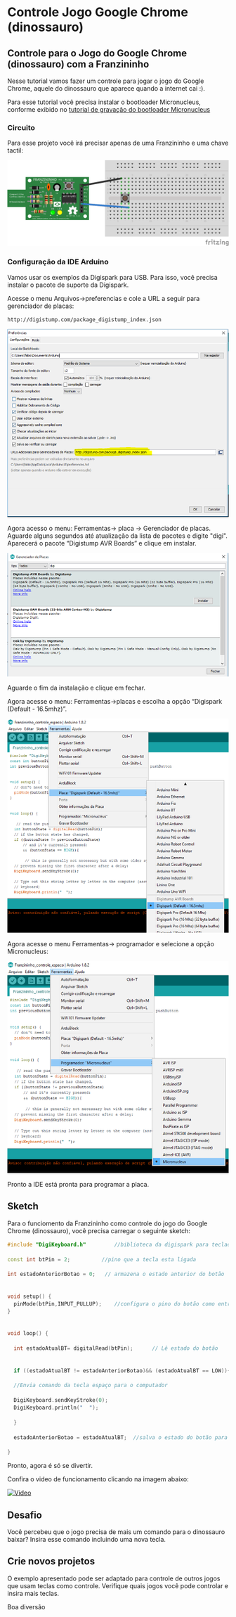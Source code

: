 # Controle Jogo Google Chrome \(dinossauro\)

## Controle para o Jogo do Google Chrome \(dinossauro\) com a Franzininho

Nesse tutorial vamos fazer um controle para jogar o jogo do Google Chrome, aquele do dinossauro que aparece quando a internet cai :\).

Para esse tutorial você precisa instalar o bootloader Micronucleus, conforme exibido no [tutorial de gravação do bootloader Micronucleus](https://github.com/Franzininho/franzininho-docs/tree/master/02-Franzininho-DIY/Gravação%20do%20bootloader/Micronucleus)

### Circuito

Para esse projeto você irá precisar apenas de uma Franzininho e uma chave tactil:

![url](../../.gitbook/assets/circuito.png)

### Configuração da IDE Arduino

Vamos usar os exemplos da Digispark para USB. Para isso, você precisa instalar o pacote de suporte da Digispark.

Acesse o menu Arquivos-&gt;preferencias e cole a URL a seguir para gerenciador de placas:

```text
http://digistump.com/package_digistump_index.json
```

![](../../.gitbook/assets/image1%20%281%29.PNG)

Agora acesso o menu: Ferramentas-&gt; placa -&gt; Gerenciador de placas. Aguarde alguns segundos até atualização da lista de pacotes e digite "digi". Aparecerá o pacote “Digistump AVR Boards” e clique em instalar.

![instalar](../../.gitbook/assets/image2%20%281%29.PNG)

Aguarde o fim da instalação e clique em fechar.

Agora acesse o menu: Ferramentas-&gt;placas e escolha a opção “Digispark \(Default - 16.5mhz\)”.

![select board](../../.gitbook/assets/image3%20%281%29.png)

Agora acesse o menu Ferramentas-&gt; programador e selecione a opção Micronucleus:

![micronucleus](../../.gitbook/assets/image4.png)

Pronto a IDE está pronta para programar a placa.

## Sketch

Para o funciomento da Franzininho como controle do jogo do Google Chrome \(dinossauro\), você precisa carregar o seguinte sketch:

```cpp
#include "DigiKeyboard.h"         //biblioteca da digispark para teclado

const int btPin = 2;          //pino que a tecla esta ligada

int estadoAnteriorBotao = 0;   // armazena o estado anterior do botão


void setup() {
  pinMode(btPin,INPUT_PULLUP);    //configura o pino do botão como entrada com pullup habilitado
}


void loop() {

  int estadoAtualBT= digitalRead(btPin);      // Lê estado do botão


  if ((estadoAtualBT != estadoAnteriorBotao)&& (estadoAtualBT == LOW)){       //Se o botão foi pressionado e o seu estado mudou

  //Envia comando da tecla espaço para o computador

  DigiKeyboard.sendKeyStroke(0);
  DigiKeyboard.println("  ");

  }

  estadoAnteriorBotao = estadoAtualBT;  //salva o estado do botão para comparar na próxima leitura

}
```

Pronto, agora é só se divertir.

Confira o video de funcionamento clicando na imagem abaixo:

[![Video](http://img.youtube.com/vi/aMfCYi9xhcA/0.jpg)](http://www.youtube.com/watch?v=aMfCYi9xhcA)

## Desafio

Você percebeu que o jogo precisa de mais um comando para o dinossauro baixar? Insira esse comando incluindo uma nova tecla.

## Crie novos projetos

O exemplo apresentado pode ser adaptado para controle de outros jogos que usam teclas como controle. Verifique quais jogos você pode controlar e insira mais teclas.

Boa diversão

